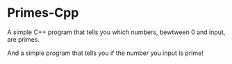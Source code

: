 # Primes-Cpp
A simple C++ program that tells you which numbers, bewtween 0 and input, are primes. 


And a simple program that tells you if the number you input is prime!

